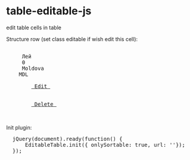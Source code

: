 # table-editable-js
edit table cells in table

Structure row (set class editable if wish edit this cell):
<pre>
  <tr data-id="1">
    <td class="editable" data-name="Title"> Лей </td>
    <td class="editable" data-name="Cost"> 0 </td>
    <td class="editable" data-name="Country"> Moldova </td>
    <td class="editable" data-name="ShortTitle">MDL</td>
    <td>
        <a class="editRow" href="javascript:;"> Edit </a>
    </td>
    <td>
        <a class="delete" href="javascript:;"> Delete </a>
    </td>
  </tr>
</pre>

Init plugin:
<pre>
  jQuery(document).ready(function() {
      EditableTable.init({ onlySortable: true, url: ''});
  });
 </pre>
